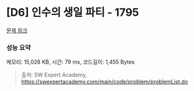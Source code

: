 # [D6] 인수의 생일 파티 - 1795 

[문제 링크](https://swexpertacademy.com/main/code/problem/problemDetail.do?contestProbId=AV4xuqCqBeUDFAUx) 

### 성능 요약

메모리: 15,028 KB, 시간: 79 ms, 코드길이: 1,455 Bytes



> 출처: SW Expert Academy, https://swexpertacademy.com/main/code/problem/problemList.do